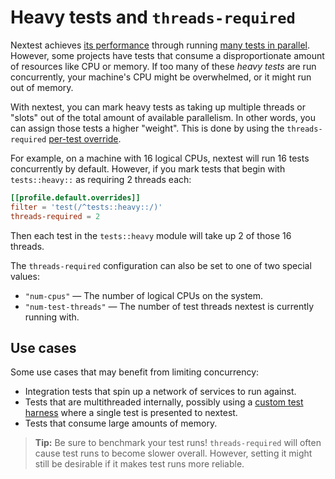 # Heavy tests and `threads-required`

Nextest achieves [its performance](benchmarks.md) through running [many tests in parallel](how-it-works.md). However, some projects have tests that consume a disproportionate amount of resources like CPU or memory. If too many of these *heavy tests* are run concurrently, your machine's CPU might be overwhelmed, or it might run out of memory.

With nextest, you can mark heavy tests as taking up multiple threads or "slots" out of the total amount of available parallelism. In other words, you can assign those tests a higher "weight". This is done by using the `threads-required` [per-test override](per-test-overrides.md).

For example, on a machine with 16 logical CPUs, nextest will run 16 tests concurrently by default. However, if you mark tests that begin with `tests::heavy::` as requiring 2 threads each:

```toml
[[profile.default.overrides]]
filter = 'test(/^tests::heavy::/)'
threads-required = 2
```

Then each test in the `tests::heavy` module will take up 2 of those 16 threads.

The `threads-required` configuration can also be set to one of two special values:

* `"num-cpus"` — The number of logical CPUs on the system.
* `"num-test-threads"` — The number of test threads nextest is currently running with.

## Use cases

Some use cases that may benefit from limiting concurrency:

- Integration tests that spin up a network of services to run against.
- Tests that are multithreaded internally, possibly using a [custom test harness](custom-test-harnesses.md) where a single test is presented to nextest.
- Tests that consume large amounts of memory.

> **Tip:** Be sure to benchmark your test runs! `threads-required` will often cause test runs to become slower overall. However, setting it might still be desirable if it makes test runs more reliable.
